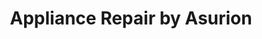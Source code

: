 ---
title: "Appliance Repair by Asurion"
url: /lake-worth/appliance-repair-by-asurion/
shop: Haushaltsgeräte
---